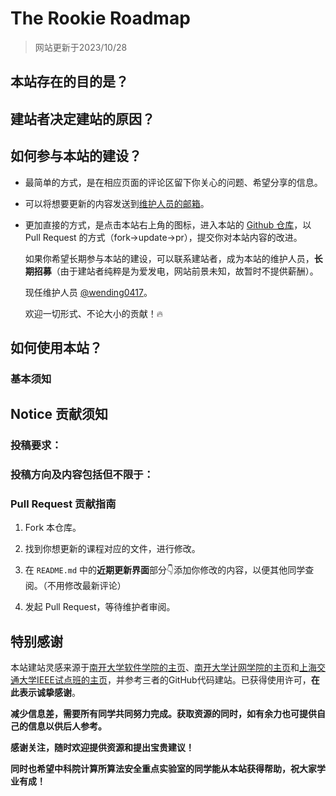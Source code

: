 # The Rookie Roadmap

> 网站更新于2023/10/28

## 本站存在的目的是？



## 建站者决定建站的原因？



## 如何参与本站的建设？

- 最简单的方式，是在相应页面的评论区留下你关心的问题、希望分享的信息。

- 可以将想要更新的内容发送到[维护人员的邮箱](mailto:yangyywl@gmail.com)。

- 更加直接的方式，是点击本站右上角的图标，进入本站的 [Github 仓库](https://github.com/RookieMap/RookieMap.github.io)，以 Pull Request 的方式（fork->update->pr），提交你对本站内容的改进。

  如果你希望长期参与本站的建设，可以联系建站者，成为本站的维护人员，**长期招募**（由于建站者纯粹是为爱发电，网站前景未知，故暂时不提供薪酬）。

  现任维护人员 [@wending0417](https://github.com/wending0417/)。

  欢迎一切形式、不论大小的贡献！🔥

## 如何使用本站？

### 基本须知



## Notice 贡献须知

### **投稿要求**：



### **投稿方向及内容包括但不限于：**



### Pull Request 贡献指南

1. Fork 本仓库。

2. 找到你想更新的课程对应的文件，进行修改。

3. 在 `README.md` 中的**近期更新界面**部分👇添加你修改的内容，以便其他同学查阅。（不用修改最新评论）

4. 发起 Pull Request，等待维护者审阅。

## 特别感谢

本站建站灵感来源于[南开大学软件学院的主页](https://nkuse.icu/)、[南开大学计网学院的主页](https://nkucs.icu/)和[上海交通大学IEEE试点班的主页](https://ieee.icu/)，并参考三者的GitHub代码建站。已获得使用许可，**在此表示诚挚感谢**。

**减少信息差，需要所有同学共同努力完成。获取资源的同时，如有余力也可提供自己的信息以供后人参考。**

**感谢关注，随时欢迎提供资源和提出宝贵建议！**

**同时也希望中科院计算所算法安全重点实验室的同学能从本站获得帮助，祝大家学业有成！**
